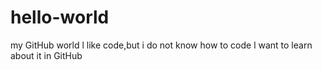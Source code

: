 # hello-world
my GitHub world
l like code,but i do not know how to code
l want to learn about it in GitHub
